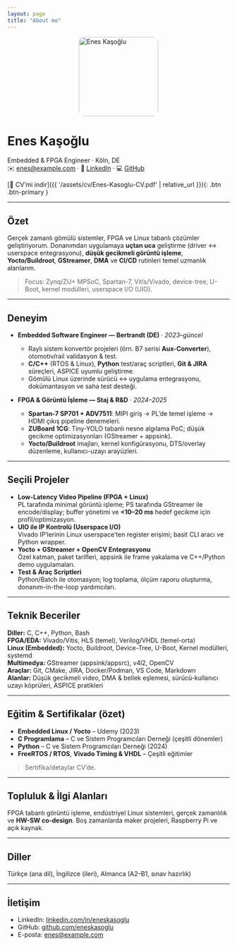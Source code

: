 ```yaml
---
layout: page
title: "About me"
---
```


<img src="{{ '/assets/img/me.jpg' | relative_url }}" alt="Enes Kaşoğlu" width="180" style="border-radius:12px;display:block;margin:0 auto 10px;" />

# Enes Kaşoğlu
Embedded & FPGA Engineer · Köln, DE  
✉️ enes@example.com · 🔗 [LinkedIn](https://www.linkedin.com/in/eneskasoglu) · 💻 [GitHub](https://github.com/eneskasoglu)

[📄 CV’mi indir]({{ '/assets/cv/Enes-Kasoglu-CV.pdf' | relative_url }}){: .btn .btn-primary }

---

## Özet
Gerçek zamanlı gömülü sistemler, FPGA ve Linux tabanlı çözümler geliştiriyorum. Donanımdan uygulamaya **uçtan uca** geliştirme (driver ↔ userspace entegrasyonu), **düşük gecikmeli görüntü işleme**, **Yocto/Buildroot**, **GStreamer**, **DMA** ve **CI/CD** rutinleri temel uzmanlık alanlarım.

> Focus: Zynq/ZU+ MPSoC, Spartan-7, Vitis/Vivado, device-tree, U-Boot, kernel modülleri, userspace I/O (UIO).

---

## Deneyim
- **Embedded Software Engineer — Bertrandt (DE)** · *2023–güncel*  
  - Raylı sistem konvertör projeleri (örn. B7 serisi **Aux-Converter**), otomotiv/rail validasyon & test.  
  - **C/C++** (RTOS & Linux), **Python** test/araç scriptleri, **Git & JIRA** süreçleri, ASPICE uyumlu geliştirme.  
  - Gömülü Linux üzerinde sürücü ↔ uygulama entegrasyonu, dokümantasyon ve saha test desteği.

- **FPGA & Görüntü İşleme — Staj & R&D** · *2024–2025*  
  - **Spartan-7 SP701 + ADV7511**: MIPI giriş → PL’de temel işleme → HDMI çıkış pipeline denemeleri.  
  - **ZUBoard 1CG**: Tiny-YOLO tabanlı nesne algılama PoC; düşük gecikme optimizasyonları (GStreamer + appsink).  
  - **Yocto/Buildroot** imajları, kernel konfigürasyonu, DTS/overlay düzenleme, kullanıcı-uzayı arayüzleri.

---

## Seçili Projeler
- **Low-Latency Video Pipeline (FPGA + Linux)**  
  PL tarafında minimal görüntü işleme; PS tarafında GStreamer ile encode/display; buffer yönetimi ve **<10–20 ms** hedef gecikme için profil/optimizasyon.
- **UIO ile IP Kontrolü (Userspace I/O)**  
  Vivado IP’lerinin Linux userspace’ten register erişimi; basit CLI aracı ve Python wrapper.
- **Yocto + GStreamer + OpenCV Entegrasyonu**  
  Özel katman, paket tarifleri, appsink ile frame yakalama ve C++/Python demo uygulamaları.
- **Test & Araç Scriptleri**  
  Python/Batch ile otomasyon; log toplama, ölçüm raporu oluşturma, donanım-in-the-loop yardımcıları.

---

## Teknik Beceriler
**Diller:** C, C++, Python, Bash  
**FPGA/EDA:** Vivado/Vitis, HLS (temel), Verilog/VHDL (temel-orta)  
**Linux (Embedded):** Yocto, Buildroot, Device-Tree, U-Boot, Kernel modülleri, systemd  
**Multimedya:** GStreamer (appsink/appsrc), v4l2, OpenCV  
**Araçlar:** Git, CMake, JIRA, Docker/Podman, VS Code, Markdown  
**Alanlar:** Düşük gecikmeli video, DMA & bellek eşlemesi, sürücü-kullanıcı uzayı köprüleri, ASPICE pratikleri

---

## Eğitim & Sertifikalar (özet)
- **Embedded Linux / Yocto** – Udemy (2023)  
- **C Programlama** – C ve Sistem Programcıları Derneği (çeşitli dönemler)  
- **Python** – C ve Sistem Programcıları Derneği (2024)  
- **FreeRTOS / RTOS**, **Vivado Timing & VHDL** – Çeşitli eğitimler  
> Sertifika/detaylar CV’de.

---

## Topluluk & İlgi Alanları
FPGA tabanlı görüntü işleme, endüstriyel Linux sistemleri, gerçek zamanlılık ve **HW-SW co-design**. Boş zamanlarda maker projeleri, Raspberry Pi ve açık kaynak.

---

## Diller
Türkçe (ana dil), İngilizce (ileri), Almanca (A2–B1, sınav hazırlık)

---

## İletişim
- LinkedIn: [linkedin.com/in/eneskasoglu](https://www.linkedin.com/in/eneskasoglu)  
- GitHub: [github.com/eneskasoglu](https://github.com/eneskasoglu)  
- E-posta: enes@example.com
